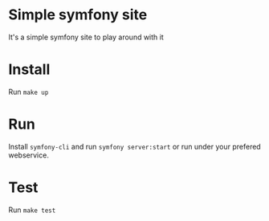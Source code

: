 # Simple symfony site
It's a simple symfony site to play around with it

# Install
Run `make up`

# Run
Install `symfony-cli` and run `symfony server:start` or run under your prefered webservice.

# Test
Run `make test`
